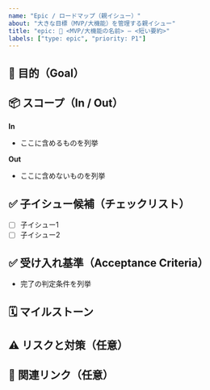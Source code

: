 ```yaml
---
name: "Epic / ロードマップ（親イシュー）"
about: "大きな目標（MVP/大機能）を管理する親イシュー"
title: "epic: 🚀 <MVP/大機能の名前> — <短い要約>"
labels: ["type: epic", "priority: P1"]
---
```


<!--
このテンプレは「親イシュー（エピック）」専用です。
子タスク（feat/fix/refactor…）は別Issueで起票し、Parentリンクで紐付けます。

運用ルールの例:
- 子イシューの本文先頭に "Parent: #<このエピック番号>" と書く
- PR には "Closes #<子番号>" を入れて自動クローズさせる
-->

## 🎯 目的（Goal）
<!-- このエピックで達成したい具体的なゴールをユーザー視点で書く -->

## 📦 スコープ（In / Out）
**In**
- ここに含めるものを列挙

**Out**
- ここに含めないものを列挙

## ✅ 子イシュー候補（チェックリスト）
- [ ] 子イシュー1
- [ ] 子イシュー2

## ✅ 受け入れ基準（Acceptance Criteria）
- 完了の判定条件を列挙

## 🗓 マイルストーン
<!-- 例: MVP v0.1（2025-09-21） -->

## ⚠️ リスクと対策（任意）
<!-- 例: 匿名スパム → レート制限 -->

## 🔗 関連リンク（任意）
<!-- 参考資料や設計メモ -->
